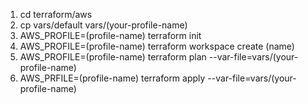 1. cd terraform/aws
2. cp vars/default vars/(your-profile-name)
3. AWS_PROFILE=(profile-name) terraform init
4. AWS_PROFILE=(profile-name) terraform workspace create (name)
5. AWS_PROFILE=(profile-name) terraform plan --var-file=vars/(your-profile-name)
6. AWS_PRFILE=(profile-name) terraform apply --var-file=vars/(your-profile-name)
